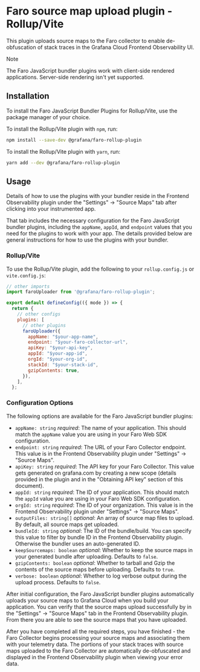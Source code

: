 # Faro source map upload plugin - Rollup/Vite

This plugin uploads source maps to the Faro collector to enable de-obfuscation of stack traces in the Grafana Cloud Frontend Observability UI.

> [!NOTE]
> The Faro JavaScript bundler plugins work with client-side rendered applications. Server-side rendering isn't yet supported.

## Installation

To install the Faro JavaScript Bundler Plugins for Rollup/Vite, use the package manager of your choice.

To install the Rollup/Vite plugin with `npm`, run:

```bash
npm install --save-dev @grafana/faro-rollup-plugin
```

To install the Rollup/Vite plugin with `yarn`, run:

```bash
yarn add --dev @grafana/faro-rollup-plugin
```

## Usage

Details of how to use the plugins with your bundler reside in the Frontend Observability plugin under the "Settings" -> "Source Maps" tab after clicking into your instrumented app.

That tab includes the necessary configuration for the Faro JavaScript bundler plugins, including the `appName`, `appId`, and `endpoint` values that you need for the plugins to work with your app. The details provided below are general instructions for how to use the plugins with your bundler.

### Rollup/Vite

To use the Rollup/Vite plugin, add the following to your `rollup.config.js` or `vite.config.js`:

```javascript
// other imports
import faroUploader from '@grafana/faro-rollup-plugin';

export default defineConfig(({ mode }) => {
  return {
    // other configs
    plugins: [
      // other plugins
      faroUploader({
        appName: "$your-app-name",
        endpoint: "$your-faro-collector-url",
        apiKey: "$your-api-key",
        appId: "$your-app-id",
        orgId: "$your-org-id",
        stackId: "$your-stack-id",
        gzipContents: true,
      }),
    ],
  };
```

### Configuration Options

The following options are available for the Faro JavaScript bundler plugins:

- `appName: string` *required*: The name of your application. This should match the `appName` value you are using in your Faro Web SDK configuration.
- `endpoint: string` *required*: The URL of your Faro Collector endpoint. This value is in the Frontend Observability plugin under "Settings" -> "Source Maps".
- `apiKey: string` *required*: The API key for your Faro Collector. This value gets generated on grafana.com by creating a new scope (details provided in the plugin and in the "Obtaining API key" section of this document).
- `appId: string` *required*: The ID of your application. This should match the `appId` value you are using in your Faro Web SDK configuration.
- `orgId: string` *required*: The ID of your organization. This value is in the Frontend Observability plugin under "Settings" -> "Source Maps".
- `outputFiles: string[]` *optional*: An array of source map files to upload. By default, all source maps get uploaded.
- `bundleId: string` *optional*: The ID of the bundle/build. You can specify this value to filter by bundle ID in the Frontend Observability plugin. Otherwise the bundler uses an auto-generated ID.
- `keepSourcemaps: boolean` *optional*: Whether to keep the source maps in your generated bundle after uploading. Defaults to `false`.
- `gzipContents: boolean` *optional*: Whether to tarball and Gzip the contents of the source maps before uploading. Defaults to `true`.
- `verbose: boolean` *optional*: Whether to log verbose output during the upload process. Defaults to `false`.

After initial configuration, the Faro JavaScript bundler plugins automatically uploads your source maps to Grafana Cloud when you build your application. You can verify that the source maps upload successfully by in the "Settings" -> "Source Maps" tab in the Frontend Observability plugin. From there you are able to see the source maps that you have uploaded.

After you have completed all the required steps, you have finished - the Faro Collector begins processing your source maps and associating them with your telemetry data. The portions of your stack traces with source maps uploaded to the Faro Collector are automatically de-obfuscated and displayed in the Frontend Observability plugin when viewing your error data.